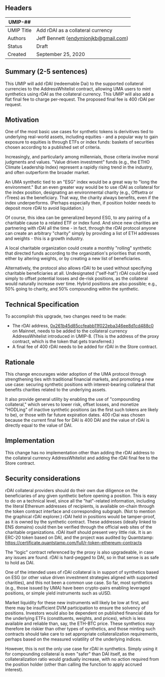 ## Headers
| UMIP-##   |                                                                                                                                          |
|------------|------------------------------------------------------------------------------------------------------------------------------------------|
| UMIP Title | Add rDAI as a collateral currency              |
| Authors    | Jeff Bennett (endymionjkb@gmail.com) |
| Status     | Draft                                                                                                                                    |
| Created    | September 25, 2020                                                                                                                           |

## Summary (2-5 sentences)
This UMIP will add rDAI (redeemable Dai) to the supported collateral currencies to the AddressWhitelist contract, allowing UMA users to mint synthetics using rDAI as the collateral currency. This UMIP will also add a flat final fee to charge per-request. The proposed final fee is 400 rDAI per request.

## Motivation
One of the most basic use cases for synthetic tokens is derivitives tied to underlying real-world assets, including equities - and a popular way to gain exposure to equities is through ETFs or index funds: baskets of securities chosen according to a published set of criteria.

Increasingly, and particularly among millennials, those criteria involve moral judgments and values. "Value driven investment" funds (e.g., the ETHO Climate Leadership Index) represent a rapidly rising trend in the industry, and often outperform the broader market.

An UMA synthetic tied to an "ESG" index would be a great way to "long the environment." But an even greater way would be to use rDAI as collateral for the index position, designating an environmental charity (e.g., Offsetra or rTrees) as the beneficiary. That way, the charity always benefits, even if the index underperforms. (Perhaps especially then, if position holder needs to deposit more rDAI to avoid liquidation.)

Of course, this idea can be generalized beyond ESG, to any pairing of a charitable cause to a related ETF or index fund. And since new charities are partnering with rDAI all the time - in fact, through the rDAI protocol anyone can create an arbitrary "charity" simply by providing a list of ETH addresses and weights - this is a growth industry.

A local charitable organization could create a monthly "rolling" synthetic that directed funds according to the organization's priorities that month, either by altering weights, or by creating a new list of beneficiaries.

Alternatively, the protocol also allows rDAI to be used without specifying charitable beneficiaries at all. Undesignated ("self-hat") rDAI could be used simply to offset potential losses and de-risk positions, as the collateral would naturally increase over time. Hybrid positions are also possible; e.g., 50% going to charity, and 50% compounding within the synthetic.

## Technical Specification
To accomplish this upgrade, two changes need to be made:
- The rDAI address, [0x261b45d85ccfeabb11f022eba346ee8d1cd488c0](https://etherscan.io/token/0x261b45d85ccfeabb11f022eba346ee8d1cd488c0) on Mainnet, needs to be added to the collateral currency AddressWhitelist introduced in UMIP-8.
   (This is the address of the proxy contract, which is the token that gets transferred.)
- A final fee of 400 rDAI needs to be added for rDAI in the Store contract.
## Rationale
This change encourages wider adoption of the UMA protocol through strengthening ties with traditional financial markets, and promoting a new use case: securing synthetic positions with interest-bearing collateral that benefits charities related to the underlying assets.

It also provide general utility by enabling the use of "compounding collateral," which serves to lower risk, offset losses, and monetize "HODLing" of inactive synthetic positions (as the first such tokens are likely to be), or those with far future expiration dates.
400 rDai was chosen because the current final fee for DAI is 400 DAI and the value of rDAI is directly equal to the value of DAI.
## Implementation
This change has no implementation other than adding the rDAI address to the collateral currency AddressWhitelist and adding the rDAI final fee to the Store contract.

## Security considerations

rDAI collateral providers should do their own due diligence on the beneficiaries of any given synthetic before opening a position. This is easy to do on a technical level, since all the "hat"-related information, including the literal Ethereum addresses of recipients, is available on-chain through the token contract interface and corresponding subgraph. (Not to mention the graphical rDAI explorer.) rDAI held in positions would be tamper-proof, as it is owned by the synthetic contract. These addresses (ideally linked to ENS domains) could then be verified through the official web sites of the charitable organizations.
rDAI itself should present very little risk. It is an ERC-20 token based on DAI, and the project was audited by Quantstamp: 
https://certificate.quantstamp.com/full/r-token-ethereum-contracts

The "logic" contract referenced by the proxy is also upgradeable, in case any issues are found. rDAI is hard-pegged to DAI, so in that sense is as safe to hold as DAI.

One of the intended uses of rDAI collateral is in support of synthetics based on ESG (or other value driven investment strategies aligned with supported charities), and this not been a common use case. So far, most synthetics (e.g., those issued by UMA) have been crypto-pairs enabling leveraged positions, or simple yield instruments such as uUSD.

Market liquidity for these new instruments will likely be low at first, and there may be insufficient DVM participation to ensure the solvency of positions. Investors would also be dependent on published financial data for the underlying ETFs (constituents, weights, and prices), which is less available and reliable than, say, the ETH-BTC price. These synthetics may therefore be riskier than other types of synthetics, and those minting such contracts should take care to set appropriate collateralization requirements, perhaps based on the measured volatility of the underlying indices.

However, this is not the only use case for rDAI in synthetics. Simply using it for compounding collateral is even "safer" than DAI itself, as the collateralization ratio would gradually increase, with no action required from the position holder (other than calling the function to apply accrued interest).
